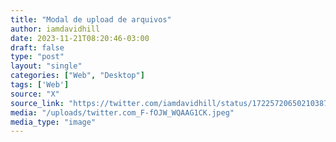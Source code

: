 ```yaml
---
title: "Modal de upload de arquivos"
author: iamdavidhill
date: 2023-11-21T08:20:46-03:00
draft: false
type: "post"
layout: "single"
categories: ["Web", "Desktop"]
tags: ['Web']
source: "X"
source_link: "https://twitter.com/iamdavidhill/status/1722572065021038721"
media: "/uploads/twitter.com_F-fOJW_WQAAG1CK.jpeg"
media_type: "image"
---
```


